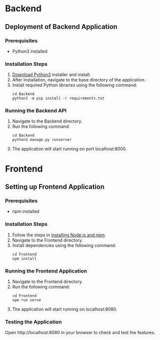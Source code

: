 # Backend

## Deployment of Backend Application

### Prerequisites
- Python3 installed

### Installation Steps
1. [Download Python3](https://www.python.org/downloads/) installer and install.
2. After installation, navigate to the base directory of the application.
3. Install required Python libraries using the following command:
    ```
    cd Backend
    python3 -m pip install -r requirements.txt
    ```

### Running the Backend API
1. Navigate to the Backend directory.
2. Run the following command:
    ```
    cd Backend
    python3 manage.py runserver
    ```
3. The application will start running on port localhost:8000.

# Frontend

## Setting up Frontend Application

### Prerequisites
- npm installed

### Installation Steps
1. Follow the steps in [installing Node.js and npm](https://docs.npmjs.com/downloading-and-installing-node-js-and-npm).
2. Navigate to the Frontend directory.
3. Install dependencies using the following command:
    ```
    cd Frontend
    npm install
    ```

### Running the Frontend Application
1. Navigate to the Frontend directory.
2. Run the following command:
    ```
    cd Frontend
    npm run serve
    ```
3. The application will start running on localhost:8080.

### Testing the Application
Open http://localhost:8080 in your browser to check and test the features.
